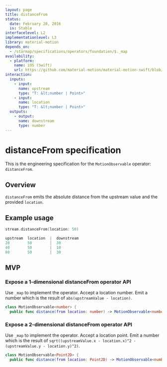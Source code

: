 ```yaml
---
layout: page
title: distanceFrom
status:
  date: February 20, 2016
  is: Stable
interfacelevel: L2
implementationlevel: L3
library: material-motion
depends_on:
  - /starmap/specifications/operators/foundation/$._map
availability:
  - platform:
    name: iOS (Swift)
    url: https://github.com/material-motion/material-motion-swift/blob/develop/src/operators/distance.swift
interaction:
  inputs:
    - input:
      name: upstream
      type: "T: &lt;number | Point>"
    - input:
      name: location
      type: "T: &lt;number | Point>"
  outputs:
    - output:
      name: downstream
      type: number
---
```


# distanceFrom specification

This is the engineering specification for the `MotionObservable` operator: `distanceFrom`.

## Overview

`distanceFrom` emits the absolute distance from the upstream value and the provided `location`.

## Example usage

```swift
stream.distanceFrom(location: 50)

upstream  location  |  downstream
20        50        |  30
40        50        |  10
80        50        |  30
```

## MVP

### Expose a 1-dimensional distanceFrom operator API

Use `_map` to implement the operator. Accept a location number. Emit a number which is the
result of `abs(upstreamValue - location)`.

```swift
class MotionObservable<number> {
  public func distance(from location: number) -> MotionObservable<number>
```

### Expose a 2-dimensional distanceFrom operator API

Use `_map` to implement the operator. Accept a location point. Emit a number which is the
result of `sqrt((upstreamValue.x - location.x)^2 - (upstreamValue.y - location.y)^2)`.

```swift
class MotionObservable<Point2D> {
  public func distance(from location: Point2D) -> MotionObservable<number>
```
